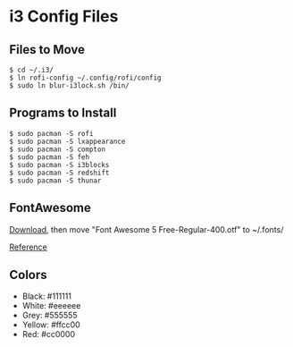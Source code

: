 # i3 Config Files

## Files to Move
    $ cd ~/.i3/
    $ ln rofi-config ~/.config/rofi/config
    $ sudo ln blur-i3lock.sh /bin/

## Programs to Install
    $ sudo pacman -S rofi
    $ sudo pacman -S lxappearance
    $ sudo pacman -S compton
    $ sudo pacman -S feh
    $ sudo pacman -S i3blocks
    $ sudo pacman -S redshift
    $ sudo pacman -S thunar

## FontAwesome
[Download](https://github.com/FortAwesome/Font-Awesome), then move "Font Awesome 5 Free-Regular-400.otf" to ~/.fonts/

[Reference](https://fontawesome.com/cheatsheet?from=io)

## Colors
* Black: #111111
* White: #eeeeee
* Grey: #555555
* Yellow: #ffcc00
* Red: #cc0000
